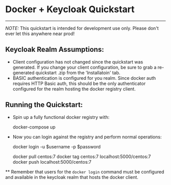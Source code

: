 # Docker + Keycloak Quickstart
------------------------------

*NOTE:* This quickstart is intended for development use only.  Please don't ever let this anywhere near prod!

## Keycloak Realm Assumptions:
 - Client configuration has not changed since the quickstart was generated.  If you change your client configuration, be sure to grab a re-generated quickstart .zip from the 'Installatoin' tab.
 - BASIC authentication is configured for you realm.  Since docker auth requires HTTP Basic auth, this should be the only authenticator configured for the realm hosting the docker registry client.

## Running the Quickstart:
 - Spin up a fully functional docker registry with:
 
    docker-compose up
    
 - Now you can login against the registry and perform normal operations:
 
    docker login -u $username -p $password
    
    docker pull centos:7
    docker tag centos:7 localhost:5000/centos:7
    docker push localhost:5000/centos:7
    
 ** Remember that users for the `docker login` command must be configured and available in the keycloak realm that hosts the docker client.